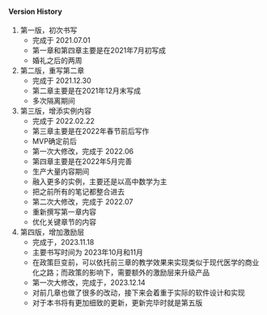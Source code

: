 #### Version History

1. 第一版，初次书写
    - 完成于 2021.07.01 
    - 第一章和第四章主要是在2021年7月初写成
    - 婚礼之后的两周
1. 第二版，重写第二章
    - 完成于 2021.12.30
    - 第二章主要是在2021年12月末写成
    - 多次隔离期间
1. 第三版，增添实例内容
    - 完成于 2022.02.22
    - 第三章主要是在2022年春节前后写作
    - MVP确定前后
    - 第一次大修改，完成于 2022.06
    - 第四章主要是在2022年5月完善
    - 生产大量内容期间
    - 融入更多的实例，主要还是以高中数学为主
    - 把之前所有的笔记都整合进去
    - 第二次大修改，完成于 2022.07
    - 重新撰写第一章内容
    - 优化关键章节的内容
1. 第四版，增加激励层
    - 完成于，2023.11.18
    - 主要书写时间为 2023年10月和11月
    - 在政策巨变前，可以依托前三章的教学效果来实现类似于现代医学的商业化之路；而政策的影响下，需要额外的激励层来升级产品
    - 第一次大修改，完成于，2023.12.14
    - 对前几章也做了很多的改动，接下来会着重于实际的软件设计和实现
    - 对于本书将有更加细致的更新，更新完毕时就是第五版